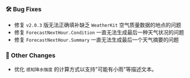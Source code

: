 ### 🛠️ Bug Fixes
  * 修复 `v2.0.3` 版无法正确填补缺乏 `WeatherKit` 空气质量数据的地点的问题
  * 修复 `ForecastNextHour.Condition` 一直无法生成最后一种天气状况的问题
  * 修复 `ForecastNextHour.Summary` 一直无法生成最后一个天气摘要的问题

### 🔄 Other Changes
  * 优化 `感知降水强度` 的计算方式以支持"可能有小雨"等描述文本。
